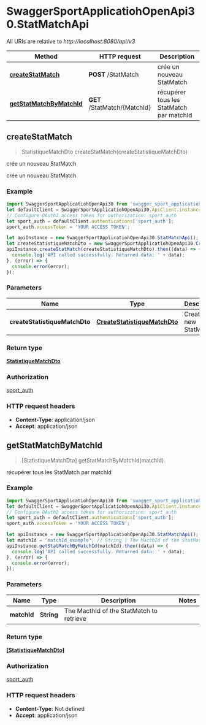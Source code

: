 # SwaggerSportApplicatiohOpenApi30.StatMatchApi

All URIs are relative to *http://localhost:8080/api/v3*

Method | HTTP request | Description
------------- | ------------- | -------------
[**createStatMatch**](StatMatchApi.md#createStatMatch) | **POST** /StatMatch | crée un nouveau StatMatch
[**getStatMatchByMatchId**](StatMatchApi.md#getStatMatchByMatchId) | **GET** /StatMatch/{MatchId} | récupérer tous les StatMatch par matchId



## createStatMatch

> StatistiqueMatchDto createStatMatch(createStatistiqueMatchDto)

crée un nouveau StatMatch

crée un nouveau StatMatch

### Example

```javascript
import SwaggerSportApplicatiohOpenApi30 from 'swagger_sport_applicatioh_open_api_3_0';
let defaultClient = SwaggerSportApplicatiohOpenApi30.ApiClient.instance;
// Configure OAuth2 access token for authorization: sport_auth
let sport_auth = defaultClient.authentications['sport_auth'];
sport_auth.accessToken = 'YOUR ACCESS TOKEN';

let apiInstance = new SwaggerSportApplicatiohOpenApi30.StatMatchApi();
let createStatistiqueMatchDto = new SwaggerSportApplicatiohOpenApi30.CreateStatistiqueMatchDto(); // CreateStatistiqueMatchDto | Create an new StatMatch
apiInstance.createStatMatch(createStatistiqueMatchDto).then((data) => {
  console.log('API called successfully. Returned data: ' + data);
}, (error) => {
  console.error(error);
});

```

### Parameters


Name | Type | Description  | Notes
------------- | ------------- | ------------- | -------------
 **createStatistiqueMatchDto** | [**CreateStatistiqueMatchDto**](CreateStatistiqueMatchDto.md)| Create an new StatMatch | 

### Return type

[**StatistiqueMatchDto**](StatistiqueMatchDto.md)

### Authorization

[sport_auth](../README.md#sport_auth)

### HTTP request headers

- **Content-Type**: application/json
- **Accept**: application/json


## getStatMatchByMatchId

> [StatistiqueMatchDto] getStatMatchByMatchId(matchId)

récupérer tous les StatMatch par matchId

### Example

```javascript
import SwaggerSportApplicatiohOpenApi30 from 'swagger_sport_applicatioh_open_api_3_0';
let defaultClient = SwaggerSportApplicatiohOpenApi30.ApiClient.instance;
// Configure OAuth2 access token for authorization: sport_auth
let sport_auth = defaultClient.authentications['sport_auth'];
sport_auth.accessToken = 'YOUR ACCESS TOKEN';

let apiInstance = new SwaggerSportApplicatiohOpenApi30.StatMatchApi();
let matchId = "matchId_example"; // String | The MacthId of the StatMatch to retrieve
apiInstance.getStatMatchByMatchId(matchId).then((data) => {
  console.log('API called successfully. Returned data: ' + data);
}, (error) => {
  console.error(error);
});

```

### Parameters


Name | Type | Description  | Notes
------------- | ------------- | ------------- | -------------
 **matchId** | **String**| The MacthId of the StatMatch to retrieve | 

### Return type

[**[StatistiqueMatchDto]**](StatistiqueMatchDto.md)

### Authorization

[sport_auth](../README.md#sport_auth)

### HTTP request headers

- **Content-Type**: Not defined
- **Accept**: application/json

